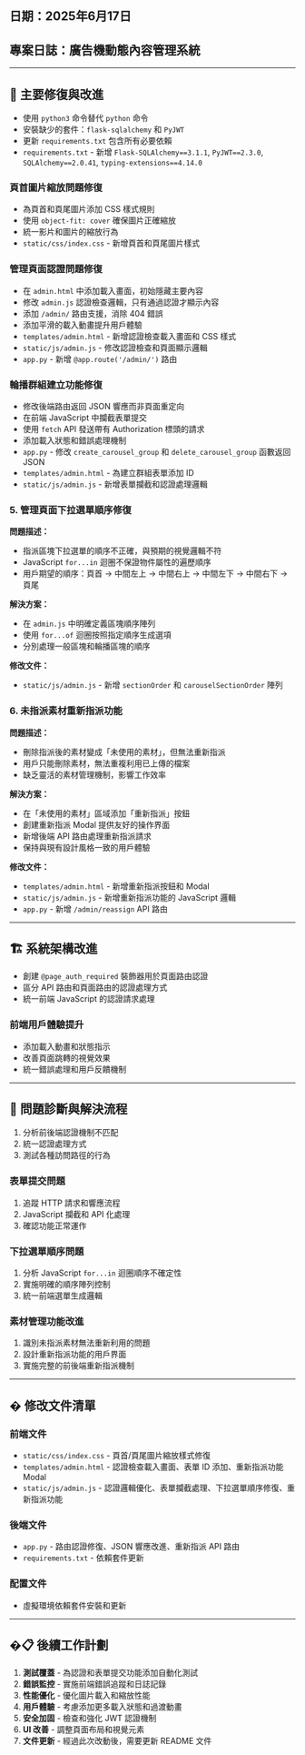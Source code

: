 ## 日期：2025年6月17日
## 專案日誌：廣告機動態內容管理系統

---

## 🔧 主要修復與改進
- 使用 `python3` 命令替代 `python` 命令
- 安裝缺少的套件：`flask-sqlalchemy` 和 `PyJWT`
- 更新 `requirements.txt` 包含所有必要依賴
- `requirements.txt` - 新增 `Flask-SQLAlchemy==3.1.1`, `PyJWT==2.3.0`, `SQLAlchemy==2.0.41`, `typing-extensions==4.14.0`

### 頁首圖片縮放問題修復
- 為頁首和頁尾圖片添加 CSS 樣式規則
- 使用 `object-fit: cover` 確保圖片正確縮放
- 統一影片和圖片的縮放行為
- `static/css/index.css` - 新增頁首和頁尾圖片樣式

### 管理頁面認證問題修復
- 在 `admin.html` 中添加載入畫面，初始隱藏主要內容
- 修改 `admin.js` 認證檢查邏輯，只有通過認證才顯示內容
- 添加 `/admin/` 路由支援，消除 404 錯誤
- 添加平滑的載入動畫提升用戶體驗
- `templates/admin.html` - 新增認證檢查載入畫面和 CSS 樣式
- `static/js/admin.js` - 修改認證檢查和頁面顯示邏輯
- `app.py` - 新增 `@app.route('/admin/')` 路由

### 輪播群組建立功能修復
- 修改後端路由返回 JSON 響應而非頁面重定向
- 在前端 JavaScript 中攔截表單提交
- 使用 `fetch` API 發送帶有 Authorization 標頭的請求
- 添加載入狀態和錯誤處理機制
- `app.py` - 修改 `create_carousel_group` 和 `delete_carousel_group` 函數返回 JSON
- `templates/admin.html` - 為建立群組表單添加 ID
- `static/js/admin.js` - 新增表單攔截和認證處理邏輯

### 5. 管理頁面下拉選單順序修復
**問題描述：**
- 指派區塊下拉選單的順序不正確，與預期的視覺邏輯不符
- JavaScript `for...in` 迴圈不保證物件屬性的遍歷順序
- 用戶期望的順序：頁首 → 中間左上 → 中間右上 → 中間左下 → 中間右下 → 頁尾

**解決方案：**
- 在 `admin.js` 中明確定義區塊順序陣列
- 使用 `for...of` 迴圈按照指定順序生成選項
- 分別處理一般區塊和輪播區塊的順序

**修改文件：**
- `static/js/admin.js` - 新增 `sectionOrder` 和 `carouselSectionOrder` 陣列

### 6. 未指派素材重新指派功能
**問題描述：**
- 刪除指派後的素材變成「未使用的素材」，但無法重新指派
- 用戶只能刪除素材，無法重複利用已上傳的檔案
- 缺乏靈活的素材管理機制，影響工作效率

**解決方案：**
- 在「未使用的素材」區域添加「重新指派」按鈕
- 創建重新指派 Modal 提供友好的操作界面
- 新增後端 API 路由處理重新指派請求
- 保持與現有設計風格一致的用戶體驗

**修改文件：**
- `templates/admin.html` - 新增重新指派按鈕和 Modal
- `static/js/admin.js` - 新增重新指派功能的 JavaScript 邏輯
- `app.py` - 新增 `/admin/reassign` API 路由

---

## 🏗️ 系統架構改進
- 創建 `@page_auth_required` 裝飾器用於頁面路由認證
- 區分 API 路由和頁面路由的認證處理方式
- 統一前端 JavaScript 的認證請求處理

### 前端用戶體驗提升
- 添加載入動畫和狀態指示
- 改善頁面跳轉的視覺效果
- 統一錯誤處理和用戶反饋機制
---

## 🐛 問題診斷與解決流程
1. 分析前後端認證機制不匹配
2. 統一認證處理方式
3. 測試各種訪問路徑的行為

### 表單提交問題
1. 追蹤 HTTP 請求和響應流程
2. JavaScript 攔截和 API 化處理
3. 確認功能正常運作

### 下拉選單順序問題
1. 分析 JavaScript `for...in` 迴圈順序不確定性
2. 實施明確的順序陣列控制
3. 統一前端選單生成邏輯

### 素材管理功能改進
1. 識別未指派素材無法重新利用的問題
2. 設計重新指派功能的用戶界面
3. 實施完整的前後端重新指派機制

---

## � 修改文件清單

### 前端文件
- `static/css/index.css` - 頁首/頁尾圖片縮放樣式修復
- `templates/admin.html` - 認證檢查載入畫面、表單 ID 添加、重新指派功能 Modal
- `static/js/admin.js` - 認證邏輯優化、表單攔截處理、下拉選單順序修復、重新指派功能

### 後端文件
- `app.py` - 路由認證修復、JSON 響應改進、重新指派 API 路由
- `requirements.txt` - 依賴套件更新

### 配置文件
- 虛擬環境依賴套件安裝和更新

---

## �📋 後續工作計劃

1. **測試覆蓋** - 為認證和表單提交功能添加自動化測試
2. **錯誤監控** - 實施前端錯誤追蹤和日誌記錄
3. **性能優化** - 優化圖片載入和縮放性能
4. **用戶體驗** - 考慮添加更多載入狀態和過渡動畫
5. **安全加固** - 檢查和強化 JWT 認證機制
6. **UI 改善** - 調整頁面布局和視覺元素
7. **文件更新** - 經過此次改動後，需要更新 README 文件